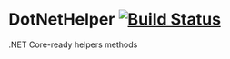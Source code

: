 # DotNetHelper [![Build Status](https://travis-ci.org/alexhokl/dotnet-helper.svg?branch=master)](https://travis-ci.org/alexhokl/dotnet-helper)
.NET Core-ready helpers methods
